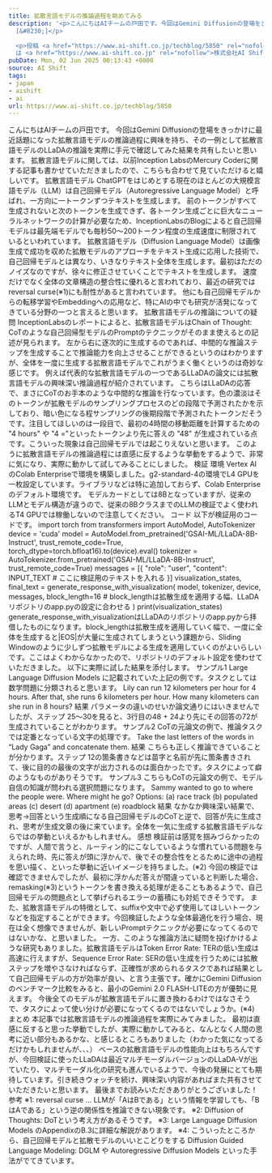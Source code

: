 ```yaml
---
title: 拡散言語モデルの推論過程を眺めてみる
description: '<p>こんにちはAIチームの戸田です。今回はGemini Diffusionの登場をきっかけに最近話題になった拡散言語モデルの推論過程に興味を持ち、その一例として拡散言語モデルのLLaDAの推論を実際に手元で確認してみた結果を
  [&#8230;]</p>

  <p>投稿 <a href="https://www.ai-shift.co.jp/techblog/5850" rel="nofollow">拡散言語モデルの推論過程を眺めてみる</a>
  は <a href="https://www.ai-shift.co.jp" rel="nofollow">株式会社AI Shift</a> に最初に表示されました。</p>'
pubDate: Mon, 02 Jun 2025 00:13:43 +0000
source: AI Shift
tags:
- japan
- aishift
- ai
url: https://www.ai-shift.co.jp/techblog/5850
---
```


こんにちはAIチームの戸田です。
今回はGemini Diffusionの登場をきっかけに最近話題になった拡散言語モデルの推論過程に興味を持ち、その一例として拡散言語モデルのLLaDAの推論を実際に手元で確認してみた結果を共有したいと思います。
拡散言語モデルに関しては、以前Inception LabsのMercury Coderに関する記事も書かせていただきましたので、こちらも合わせて見ていただけると嬉しいです。
拡散言語モデル
ChatGPTをはじめとする現在のほとんどの大規模言語モデル（LLM）は自己回帰モデル（Autoregressive Language Model）と呼ばれ、一方向に一トークンずつテキストを生成します。
前のトークンがすべて生成されないと次のトークンを生成できず、各トークン生成ごとに巨大なニューラルネットワークの計算が必要なため、InceptionLabsのBlogによると自己回帰モデルは最先端モデルでも毎秒50〜200トークン程度の生成速度に制限されているといわれています。
拡散言語モデル（Diffusion Language Model）は画像生成で成功を収めた拡散モデルのアプローチをテキスト生成に応用した技術で、自己回帰モデルとは異なり、いきなりテキスト全体を生成します。最初はただのノイズなのですが、徐々に修正させていくことでテキストを生成します。
速度だけでなく全体の文章構造の整合性に優れると言われており、最近の研究ではreversal curse(※1)にも耐性があると言われています。
他にも自己回帰モデルからの転移学習やEmbeddingへの応用など、特にAIの中でも研究が活発になってきている分野の一つと言えると思います。
拡散言語モデルの推論についての疑問
InceptionLabsのレポートによると、拡散言語モデルはChain of Thought: CoTのような自己回帰型モデルのPromptのテクニックがそのまま使えるとの記述が見られます。
左から右に逐次的に生成するのであれば、中間的な推論ステップを生成することで推論能力を向上させることができるというのはわかりますが、全体を一度に生成する拡散言語モデルでこれがうまく働くというのは奇妙な感じです。
例えば代表的な拡散言語モデルの一つであるLLaDAの論文には拡散言語モデルの興味深い推論過程が紹介されています。
こちらはLLaDAの応答で、まさにCoTのお手本のような中間的な推論を行なっています。色の濃淡はそのトークンが拡散モデルのサンプリングプロセスのどの段階で予測されたかを示しており、暗い色になる程サンプリングの後期段階で予測されたトークンだそうです。注目してほしいのは一段目で、最初の4時間の移動距離を計算するための "4 hours" や "4 ="といったトークンより先に答えの "48" が生成されている点です。こういった現象は自己回帰モデルでは起こりえないと思います。
このように拡散言語モデルの推論過程には直感に反するような挙動をするようで、非常に気になり、実際に動かして試してみることにしました。
検証
環境
Vertex AIのColab Enterpriseで環境を構築しました。g2-standard-4の環境でL4 GPUを一枚設定しています。ライブラリなどは特に追加しておらず、Colab Enterpriseのデフォルト環境です。
モデルカードとしては8Bとなっていますが、従来のLLMとモデル構造が違うので、従来の8BクラスまでのLLMの検証でよく使われるT4 GPUでは稼働しないので注意してください。
コード
以下が検証用のコードです。
import torch
from transformers import AutoModel, AutoTokenizer
device = 'cuda'
model = AutoModel.from_pretrained('GSAI-ML/LLaDA-8B-Instruct', trust_remote_code=True, torch_dtype=torch.bfloat16).to(device).eval()
tokenizer = AutoTokenizer.from_pretrained('GSAI-ML/LLaDA-8B-Instruct', trust_remote_code=True)
messages = [{
"role": "user",
"content": INPUT_TEXT # ここに検証用のテキストを入れる
}]
visualization_states, final_text = generate_response_with_visualization(
model,
tokenizer,
device,
messages,
block_length=16 # block_lengthは拡散生成を適用する幅、LLaDAリポジトリのapp.pyの設定に合わせる
)
print(visualization_states)
generate_response_with_visualizationはLLaDAのリポジトリのapp.pyから拝借したものになります。block_lengthは拡散生成を適用していく幅で、一度に全体を生成すると|EOS|が大量に生成されてしまうという課題から、Sliding Windowのように少しずつ拡散モデルによる生成を適用していくのがよいらしいです。ここはよくわからなかったので、リポジトリのデフォルト設定を使わせていただきました。
以下に実際に試した結果を添付します。
サンプル1
Large Language Diffusion Models に記載されていた上記の例です。タスクとしては数学問題に分類されると思います。
Lily can run 12 kilometers per hour for 4 hours. After that, she runs 6 kilometers per hour. How many kilometers can she run in 8 hours?
結果
パラメータの違いのせいか論文通りにはいきませんでしたが、ステップ 25〜30を見ると、3行目の48 + 24より先にその回答の72が生成されていることがわかります。
サンプル2
CoTの元論文の例で、推論タスクでは定番となっている文字の処理です。
Take the last letters of the words in “Lady Gaga” and concatenate them.
結果
こちらも正しく推論できていることが分かります。ステップ 12の箇条書きなどは苗字と名前が先に箇条書きされて、後に目的の最後の文字が出力されるのは面白かったです。タスクによって癖のようなものがありそうです。
サンプル3
こちらもCoTの元論文の例で、モデル自信の知識が問われる選択問題になります。
Sammy wanted to go to where the people were. Where might he go? Options: (a) race track (b) populated areas (c) desert (d) apartment (e) roadblock
結果
なかなか興味深い結果で、思考→回答という生成順になる自己回帰モデルのCoTと逆で、回答が先に生成され、思考が生成文章の後に来ています。全体を一気に生成する拡散言語モデルならではの挙動といえるかもしれません。
感想
検証前は感覚を掴みづらかったのですが、人間で言うと、ルーティン的にこなしているような慣れている問題を与えられた時、先に答えが頭に浮かんで、後でその整合性をとるために途中の過程を思い描く、といった挙動に近いイメージを持ちました。(※2) 今回の検証では確認できませんでしたが、最初に浮かんだ答えが間違っていると判断した場合、remasking(※3)というトークンを書き換える処理が走ることもあるようで、自己回帰モデルの問題点として挙げられるエラーの蓄積にも対処できそうです。
また、拡散言語モデルの特徴として、suffixや文中で必ず使用してほしいトークンなどを指定することができます。今回検証したような全体最適化を行う場合、現在は全く想像できませんが、新しいPromptテクニックが必要になってくるのではないかな、と思いました。
一方、このような推論方法に疑問を投げかけるような研究もありました。拡散言語モデルはToken Error Rate: TERの低い生成は高速に行えますが、Sequence Error Rate: SERの低い生成を行うためには拡散ステップを増やさなければならず、正確性が求められるタスクであれば結果として自己回帰モデルの方が効率が良い、と言う主張です。確かにGemini Diffusionのベンチマーク比較をみると、最小のGemini 2.0 FLASH-LITEの方が優勢に見えます。
今後全てのモデルが拡散言語モデルに置き換わるわけではなさそうで、タスクによって使い分けが必要になってくるのではないでしょうか。(※4)
まとめ
本記事では拡散言語モデルの推論過程を実際にみてみました。
最初は直感に反すると思った挙動でしたが、実際に動かしてみると、なんとなく人間の思考に近い部分もあるかな、と感じるところもありました（わかった気になってるだけかもしれませんが、、、）
ベースの拡散言語モデルの性能向上はもちろんですが、今回検証に使ったLLaDAは最近マルチモーダルバージョンのLLaDA-Vが出ていたり、マルチモーダル化の研究も進んでいるようで、今後の発展にとても期待しています。引き続きウォッチを続け、興味深い内容があればまた共有させていただきたいと思います。
最後までお読みいただきありがとうございました！
参考
※1: reversal curse ... LLMが「AはBである」という情報を学習しても、「BはAである」という逆の関係性を推論できない現象です。
※2: Diffusion of Thoughts: DoTという考え方があるそうです。
※3: Large Language Diffusion Models のAppendixのB.3に詳細な解説があります。
※4: こういったところから、自己回帰モデルと拡散モデルのいいとこどりをする Diffusion Guided Language Modeling: DGLM や Autoregressive Diffusion Models といった手法がでてきています。